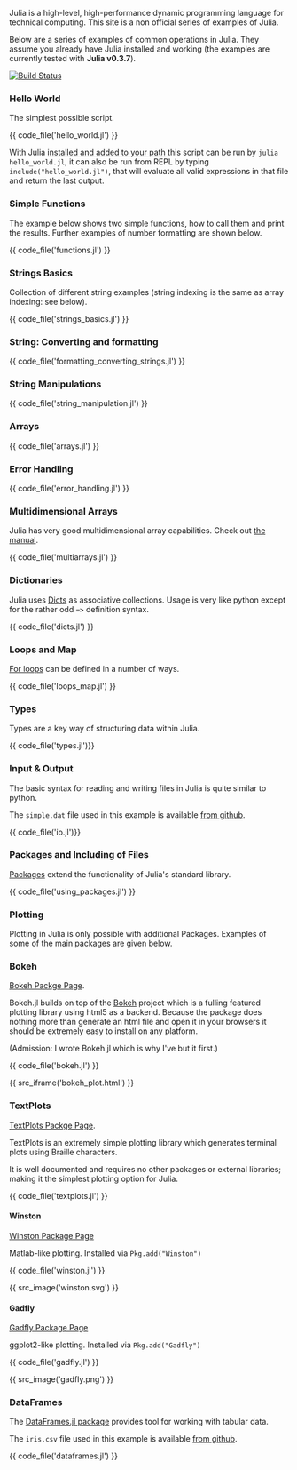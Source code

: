 Julia is a high-level, high-performance dynamic programming language for technical computing. 
This site is a non official series of examples of Julia.

Below are a series of examples of common operations in Julia. They assume you already have Julia installed and working
(the examples are currently tested with **Julia v0.3.7**).

[![Build Status](https://travis-ci.org/samuelcolvin/JuliaByExample.svg?branch=master)](https://travis-ci.org/samuelcolvin/JuliaByExample)
 
### Hello World

The simplest possible script.

{{ code_file('hello_world.jl') }}

With Julia [installed and added to your path](http://julialang.org/downloads/) 
this script can be run by `julia hello_world.jl`, it can also be run from REPL by typing 
`include("hello_world.jl")`, that will evaluate all valid expressions in that file and return the last output.

### Simple Functions

The example below shows two simple functions, how to call them and print the results. 
Further examples of number formatting are shown below.

{{ code_file('functions.jl') }} 

### Strings Basics

Collection of different string examples (string indexing is the same as array indexing: see below).

{{ code_file('strings_basics.jl') }} 

### String: Converting and formatting

{{ code_file('formatting_converting_strings.jl') }} 

### String Manipulations

{{ code_file('string_manipulation.jl') }} 

### Arrays

{{ code_file('arrays.jl') }} 

### Error Handling

{{ code_file('error_handling.jl') }}

### Multidimensional Arrays

Julia has very good multidimensional array capabilities. 
Check out [the manual](http://julia.readthedocs.org/en/latest/manual/arrays/).

{{ code_file('multiarrays.jl') }} 

### Dictionaries

Julia uses [Dicts](http://docs.julialang.org/en/latest/stdlib/base/#associative-collections) as 
associative collections. Usage is very like python except for the rather odd `=>` definition syntax.

{{ code_file('dicts.jl') }} 

### Loops and Map

[For loops](http://julia.readthedocs.org/en/latest/manual/control-flow/#repeated-evaluation-loops) 
can be defined in a number of ways.

{{ code_file('loops_map.jl') }}

### Types

Types are a key way of structuring data within Julia.

{{ code_file('types.jl')}}

### Input & Output

The basic syntax for reading and writing files in Julia is quite similar to python.

The `simple.dat` file used in this example is available 
[from github](https://github.com/samuelcolvin/JuliaByExample/blob/master/common_usage/simple.dat).

{{ code_file('io.jl')}}

### Packages and Including of Files

[Packages](http://docs.julialang.org/en/latest/packages/packagelist/) 
extend the functionality of Julia's standard library. 

{{ code_file('using_packages.jl') }} 

### Plotting

Plotting in Julia is only possible with additional Packages. 
Examples of some of the main packages are given below.

<!--
TODO:
add comment about py plot

PyPlot needs Python and matplotlib installed [matplotlib.pyplot docs](http://matplotlib.org/api/pyplot_api.html).
-->

### Bokeh

[Bokeh Packge Page](http://bokeh.github.io/Bokeh.jl).

Bokeh.jl builds on top of the [Bokeh](http://bokeh.pydata.org/en/latest/) project which is a fulling featured plotting
library using html5 as a backend. Because the package does nothing more than generate an html file and open it in
your browsers it should be extremely easy to install on any platform.

(Admission: I wrote Bokeh.jl which is why I've but it first.)

{{ code_file('bokeh.jl') }}

{{ src_iframe('bokeh_plot.html') }}

### TextPlots

[TextPlots Packge Page](https://github.com/sunetos/TextPlots.jl).

TextPlots is an extremely simple plotting library which generates terminal plots using Braille characters.

It is well documented and requires no other packages or external libraries; 
making it the simplest plotting option for Julia.

{{ code_file('textplots.jl') }}

#### Winston

[Winston Package Page](https://github.com/nolta/Winston.jl)

Matlab-like plotting. Installed via `Pkg.add("Winston")`

{{ code_file('winston.jl') }}

{{ src_image('winston.svg') }}

#### Gadfly

[Gadfly Package Page](https://github.com/dcjones/Gadfly.jl)

ggplot2-like plotting. Installed via `Pkg.add("Gadfly")`

{{ code_file('gadfly.jl') }}

{{ src_image('gadfly.png') }}

### DataFrames

The [DataFrames.jl package](https://github.com/JuliaStats/DataFrames.jl) provides tool for working with tabular data.

The `iris.csv` file used in this example is available 
[from github](https://github.com/samuelcolvin/JuliaByExample/blob/master/common_usage/iris.csv).

{{ code_file('dataframes.jl') }}
